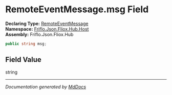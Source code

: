 ﻿<!--  
  <auto-generated>   
    The contents of this file were generated by a tool.  
    Changes to this file may be list if the file is regenerated  
  </auto-generated>   
-->

# RemoteEventMessage.msg Field

**Declaring Type:** [RemoteEventMessage](../index.md)  
**Namespace:** [Friflo.Json.Fliox.Hub.Host](../../index.md)  
**Assembly:** Friflo.Json.Fliox.Hub

```csharp
public string msg;
```

## Field Value

string

___

*Documentation generated by [MdDocs](https://github.com/ap0llo/mddocs)*
